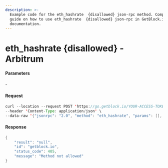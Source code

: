 ```yaml
---
description: >-
  Example code for the eth_hashrate  {disallowed} json-rpc method. Сomplete
  guide on how to use eth_hashrate  {disallowed} json-rpc in GetBlock.io Web3
  documentation.
---
```


# eth\_hashrate {disallowed} - Arbitrum

#### Parameters

\-

#### Request

```java
curl --location --request POST 'https://go.getblock.io/YOUR-ACCESS-TOKEN' \
--header 'Content-Type: application/json' \
--data-raw '{"jsonrpc": "2.0", "method": "eth_hashrate", "params": [], "id": "getblock.io"}'
```

#### Response

```java
{
    "result": "null",
    "id": "getblock.io",
    "status_code": 405,
    "message": "Method not allowed"
}
```
